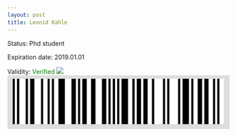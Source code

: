 ```yaml
---
layout: post
title: Leonid Kahle
---
```


Status: Phd student

Expiration date: 2019.01.01

Validity: <font color="green"> Verified</font> 
![](/members/img/Leonid_Kahle.png)
![](/members/img/bar.png)
